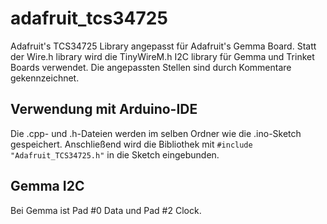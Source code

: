 # adafruit_tcs34725
Adafruit's TCS34725 Library angepasst für Adafruit's Gemma Board. Statt der Wire.h library wird die TinyWireM.h I2C library für Gemma und Trinket Boards verwendet.
Die angepassten Stellen sind durch Kommentare gekennzeichnet.

## Verwendung mit Arduino-IDE

Die .cpp- und .h-Dateien werden im selben Ordner wie die .ino-Sketch gespeichert. Anschließend wird die Bibliothek mit 
```#include "Adafruit_TCS34725.h"``` 
in die Sketch eingebunden.

## Gemma I2C

Bei Gemma ist Pad #0 Data und Pad #2 Clock.
